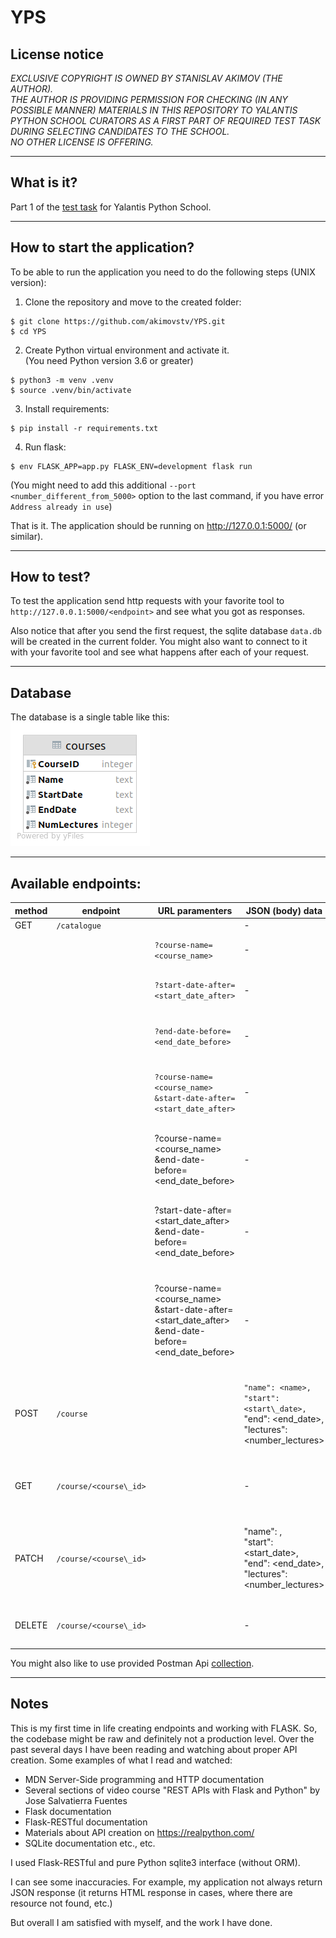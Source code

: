 # YPS

## License notice

_EXCLUSIVE COPYRIGHT IS OWNED BY STANISLAV AKIMOV (THE AUTHOR).  
THE AUTHOR IS PROVIDING PERMISSION FOR CHECKING (IN ANY POSSIBLE MANNER) MATERIALS IN THIS REPOSITORY TO YALANTIS PYTHON
SCHOOL CURATORS AS A FIRST PART OF REQUIRED TEST TASK DURING SELECTING CANDIDATES TO THE SCHOOL.  
NO OTHER LICENSE IS OFFERING._
___

## What is it?

Part 1 of the [test task](https://docs.google.com/document/d/1QEZeDxCKnXcJu0EKPm9CuHQgN_hkZCOI2iJl1mq3Y50) for Yalantis
Python School.
___

## How to start the application?

To be able to run the application you need to do the following steps (UNIX version):

1. Clone the repository and move to the created folder:

```shell 
$ git clone https://github.com/akimovstv/YPS.git
$ cd YPS
```

2. Create Python virtual environment and activate it.  
   (You need Python version 3.6 or greater)

```shell
$ python3 -m venv .venv
$ source .venv/bin/activate
```

3. Install requirements:

```shell
$ pip install -r requirements.txt
```

4. Run flask:

``` shell
$ env FLASK_APP=app.py FLASK_ENV=development flask run
```

(You might need to add this additional `--port <number_different_from_5000>` option to the last command, if you have
error `Address already in use`)

That is it. The application should be running on http://127.0.0.1:5000/ (or similar).
___

## How to test?

To test the application send http requests with your favorite tool to `http://127.0.0.1:5000/<endpoint>` and see what you
got as responses.

Also notice that after you send the first request, the sqlite database `data.db` will be created in the current folder.
You might also want to connect to it with your favorite tool and see what happens after each of your request.
___

## Database

The database is a single table like this:  
![courses table](assests/courses.png)
___

## Available endpoints:

| method | endpoint             | URL paramenters                                                                                               | JSON (body) data                                                                                    | Description                                                                                                                                           |
| ------ | -------------------- | ------------------------------------------------------------------------------------------------------------- | --------------------------------------------------------------------------------------------------- | ----------------------------------------------------------------------------------------------------------------------------------------------------- |
| GET    | `/catalogue`           |                                                                                                             | \-                                                                                                  | Return all courses                                                                                                                                    |
|        |                      | `?course-name=<course_name>`                                                                                   | \-                                                                                                  | Return all courses with the name <course\_name>                                                                                                       |
|        |                      | `?start-date-after=<start_date_after>`                                                                        | \-                                                                                                  | Return all courses that start after or exactly on <start\_date\_after>                                                                                |
|        |                      | `?end-date-before=<end_date_before>`                                                                          | \-                                                                                                  | Return all courses that end before or exactly on <end\_date\_before>                                                                                  |
|        |                      | `?course-name=<course_name>`<br>`&start-date-after=<start_date_after>`                                         | \-                                                                                                  | Return all courses with the name <course\_name> that start after or exactly on <start\_date\_after>                                                   |
|        |                      | ?course-name=<course\_name><br>&end-date-before=<end\_date\_before>                                           | \-                                                                                                  | Return all courses with the name <course\_name> that end before or exactly on <end\_date\_before>                                                     |
|        |                      | ?start-date-after=<start\_date\_after><br>&end-date-before=<end\_date\_before>                                | \-                                                                                                  | Return all courses  that start after or exectly on <start\_date\_after> and end before or exactly on <end\_date\_before>                              |
|        |                      | ?course-name=<course\_name><br>&start-date-after=<start\_date\_after><br>&end-date-before=<end\_date\_before> | \-                                                                                                  | Return all courses with the name <course\_name>  that start after or exactly on <start\_date\_after> and end before or exactly on <end\_date\_before> |
| POST   | `/course`              |                                                                                                            | `"name": <name>,`<br>`"start": <start\_date>,`<br>"end": <end\_date>,<br>"lectures": <number\_lectures> | Insert the course with `<name>`, `<start\_date>`, <end\_date> and <number\_lectures> to database.<br>All fields are required.                             |
| GET    | `/course/<course\_id>` |                                                                                                             | \-                                                                                                  | Return all information about the course with id <course\_id> from database                                                                            |
| PATCH  | `/course/<course\_id>` |                                                                                                             | "name": <name>,<br>"start": <start\_date>,<br>"end": <end\_date>,<br>"lectures": <number\_lectures> | Update the course with id <course\_id> with optional fields <name>, <start\_date>, <end\_date> and <number\_lectures> in database                     |
| DELETE | `/course/<course\_id>` |                                                                                                             | \-                                                                                                  | Delete the course with id <course\_id> from database                                                                                                  |



You might also like to use provided Postman Api [collection](assests/YPS.postman_collection.json).
___

## Notes

This is my first time in life creating endpoints and working with FLASK. So, the codebase might be raw and definitely
not a production level. Over the past several days I have been reading and watching about proper API creation. Some
examples of what I read and watched:

- MDN Server-Side programming and HTTP documentation
- Several sections of video course "REST APIs with Flask and Python" by Jose Salvatierra Fuentes
- Flask documentation
- Flask-RESTful documentation
- Materials about API creation on https://realpython.com/
- SQLite documentation etc., etc.

I used Flask-RESTful and pure Python sqlite3 interface (without ORM).

I can see some inaccuracies. For example, my application not always return JSON response (it returns HTML response in
cases, where there are resource not found, etc.)

But overall I am satisfied with myself, and the work I have done. 